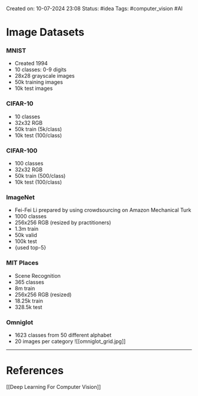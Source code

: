 Created on: 10-07-2024 23:08
Status: #idea
Tags: #computer_vision #AI 
# Image Datasets
### MNIST
- Created 1994
 - 10 classes: 0-9 digits
 - 28x28 grayscale images
 - 50k training images
 - 10k test images
### CIFAR-10
- 10 classes
- 32x32 RGB
- 50k train (5k/class)
- 10k test   (100/class)
### CIFAR-100
- 100 classes
- 32x32 RGB
- 50k train (500/class)
- 10k test   (100/class)
### ImageNet
- Fei-Fei Li prepared by using crowdsourcing on Amazon Mechanical Turk
- 1000 classes
- 256x256 RGB (resized by practitioners)
- 1.3m train
- 50k valid
- 100k test
- {used top-5}
### MIT Places
- Scene Recognition
- 365 classes
- 8m train
- 256x256 RGB (resized)
- 18.25k train
- 328.5k test
### Omniglot
- 1623 classes from 50 different alphabet
- 20 images per category
![[omniglot_grid.jpg]]


-----------------
# References
[[Deep Learning For Computer Vision]]